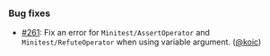 ### Bug fixes

* [#261](https://github.com/rubocop/rubocop-minitest/issues/261): Fix an error for `Minitest/AssertOperator` and `Minitest/RefuteOperator` when using variable argument. ([@koic][])

[@koic]: https://github.com/koic
